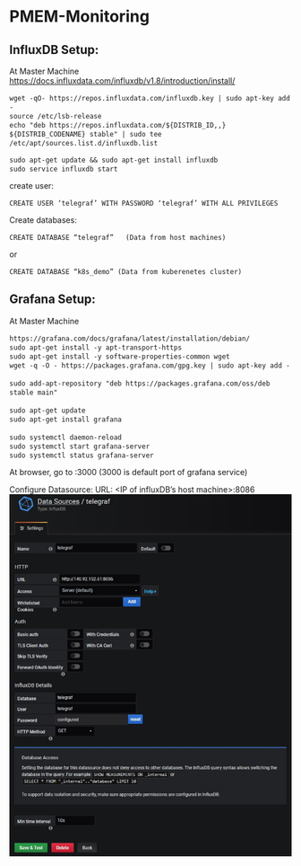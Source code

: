 # PMEM-Monitoring


## InfluxDB Setup:
At Master Machine
https://docs.influxdata.com/influxdb/v1.8/introduction/install/
```
wget -qO- https://repos.influxdata.com/influxdb.key | sudo apt-key add -
source /etc/lsb-release
echo "deb https://repos.influxdata.com/${DISTRIB_ID,,} ${DISTRIB_CODENAME} stable" | sudo tee /etc/apt/sources.list.d/influxdb.list
```


```
sudo apt-get update && sudo apt-get install influxdb
sudo service influxdb start
```
create user:
```
CREATE USER ‘telegraf’ WITH PASSWORD ‘telegraf’ WITH ALL PRIVILEGES
```

Create databases:
```
CREATE DATABASE “telegraf”   (Data from host machines)
```
or
```
CREATE DATABASE “k8s_demo” (Data from kuberenetes cluster)
```
## Grafana Setup:
At Master Machine
```
https://grafana.com/docs/grafana/latest/installation/debian/
sudo apt-get install -y apt-transport-https
sudo apt-get install -y software-properties-common wget 
wget -q -O - https://packages.grafana.com/gpg.key | sudo apt-key add -

sudo add-apt-repository "deb https://packages.grafana.com/oss/deb stable main"

sudo apt-get update
sudo apt-get install grafana

sudo systemctl daemon-reload
sudo systemctl start grafana-server
sudo systemctl status grafana-server
```
At browser, go to <grafana host machine ip>:3000 (3000 is default port of grafana service)

Configure Datasource:
URL: &lt;IP of influxDB’s host machine&gt;:8086
![datasource 1](/Grafana/datasource1.jpg)

